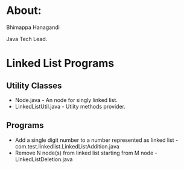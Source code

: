 # About: 
Bhimappa Hanagandi

Java Tech Lead.

# Linked List Programs
## Utility Classes
* Node.java - An node for singly linked list.
* LinkedListUtil.java - Utiity methods provider.
## Programs
* Add a single digit number to a number represented as linked list - com.test.linkedlist.LinkedListAddition.java
* Remove N node(s) from linked list starting from M node - LinkedListDeletion.java
